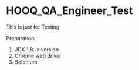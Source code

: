# HOOQ_QA_Engineer_Test
This is just for Testing

Preparation:
1. JDK 1.8.-x version
2. Chrome web driver
3. Selenium
